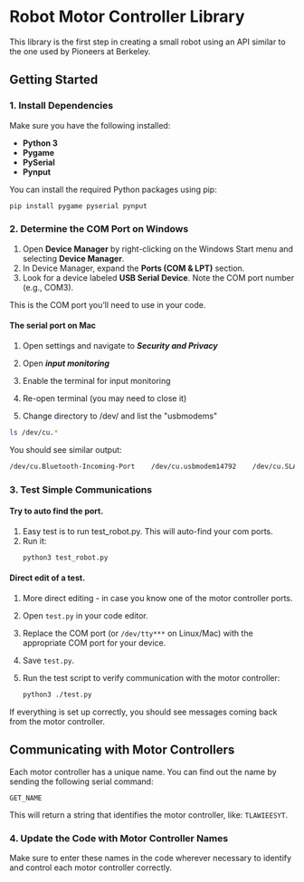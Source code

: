 
# Robot Motor Controller Library

This library is the first step in creating a small robot using an API similar to the one used by Pioneers at Berkeley.

## Getting Started

### 1. Install Dependencies
Make sure you have the following installed:

- **Python 3**
- **Pygame**
- **PySerial**
- **Pynput**

You can install the required Python packages using pip:

```bash
pip install pygame pyserial pynput
```

### 2. Determine the COM Port on Windows

1. Open **Device Manager** by right-clicking on the Windows Start menu and selecting **Device Manager**.
2. In Device Manager, expand the **Ports (COM & LPT)** section.
3. Look for a device labeled **USB Serial Device**. Note the COM port number (e.g., COM3).

This is the COM port you’ll need to use in your code.

#### The serial port on Mac
1. Open settings and navigate to ***Security and Privacy***
2. Open ***input monitoring***
3. Enable the terminal for input monitoring

4. Re-open terminal (you may need to close it)
5. Change directory to /dev/ and list the "usbmodems"
```bash
ls /dev/cu.*
```
You should see similar output:
```bash
/dev/cu.Bluetooth-Incoming-Port    /dev/cu.usbmodem14792    /dev/cu.SLAB_USBtoUART      /dev/cu.SLAB_USBtoUART7
```

### 3. Test Simple Communications

#### Try to auto find the port.
1. Easy test is to run test_robot.py.  This will auto-find your com ports.
2. Run it:
   ```bash
   python3 test_robot.py
   ```
#### Direct edit of a test.
1. More direct editing - in case you know one of the motor controller ports.
2. Open `test.py` in your code editor.
3. Replace the COM port (or `/dev/tty***` on Linux/Mac) with the appropriate COM port for your device.
4. Save `test.py`.
5. Run the test script to verify communication with the motor controller:

   ```bash
   python3 ./test.py
   ```

If everything is set up correctly, you should see messages coming back from the motor controller.

## Communicating with Motor Controllers

Each motor controller has a unique name. You can find out the name by sending the following serial command:

```
GET_NAME
```

This will return a string that identifies the motor controller, like: `TLAWIEESYT`.

### 4. Update the Code with Motor Controller Names

Make sure to enter these names in the code wherever necessary to identify and control each motor controller correctly.
